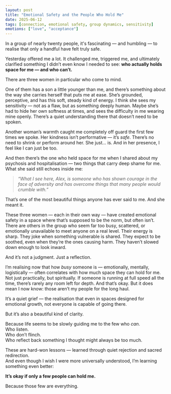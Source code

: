 ```yaml
---
layout: post
title: "Emotional Safety and the People Who Hold Me"
date: 2025-06-12
tags: [connection, emotional safety, group dynamics, sensitivity]
emotions: ["love", "acceptance"]
---
```


In a group of nearly twenty people, it's fascinating — and humbling — to realise that only a handful have felt truly safe.

Yesterday offered me a lot. It challenged me, triggered me, and ultimately clarified something I didn’t even know I needed to see: **who actually holds space for me — and who can’t.**

There are three women in particular who come to mind.

One of them has a son a little younger than me, and there’s something about the way she carries herself that puts me at ease. She’s grounded, perceptive, and has this soft, steady kind of energy. I think she sees my sensitivity — not as a flaw, but as something deeply human. Maybe she’s had to hide her own softness at times, and sees the difficulty in me wearing mine openly. There’s a quiet understanding there that doesn’t need to be spoken.

Another woman’s warmth caught me completely off guard the first few times we spoke. Her kindness isn’t performative — it’s *safe*. There’s no need to shrink or perform around her. She just… is. And in her presence, I feel like I can just be too.

And then there’s the one who held space for me when I shared about my psychosis and hospitalisation — two things that carry deep shame for me. What she said still echoes inside me:

> *“What I see here, Alex, is someone who has shown courage in the face of adversity and has overcome things that many people would crumble with.”*

That’s one of the most beautiful things anyone has ever said to me. And she meant it.

These three women — each in their own way — have created emotional safety in a space where that’s supposed to be the norm, but often isn’t. There are others in the group who seem far too busy, scattered, or emotionally unavailable to meet anyone on a real level. Their energy is sharp. They joke when something vulnerable is shared. They expect to be soothed, even when they’re the ones causing harm. They haven’t slowed down enough to look inward.

And it’s not a judgment. Just a reflection.

I’m realising now that how *busy* someone is — emotionally, mentally, logistically — often correlates with how much space they can hold for me. Not just practically, but spiritually. If someone is running at full speed all the time, there’s rarely any room left for depth. And that’s okay. But it does mean I now know: those aren’t my people for the long haul.

It’s a quiet grief — the realisation that even in spaces designed for emotional growth, not everyone is capable of going there.

But it’s also a beautiful kind of clarity.

Because life seems to be slowly guiding me to the few who *can*.  
Who listen.  
Who don’t flinch.  
Who reflect back something I thought might always be too much.

These are hard-won lessons — learned through quiet rejection and sacred redirection.  
And even though I wish I were more universally understood, I’m learning something even better:

**It’s okay if only a few people can hold me.**

Because those few are everything.
